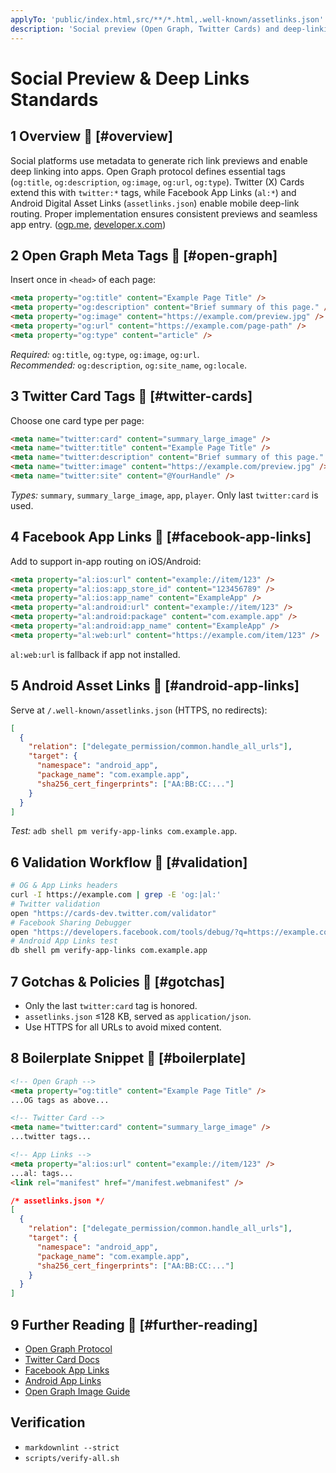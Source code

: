 ```yaml
---
applyTo: 'public/index.html,src/**/*.html,.well-known/assetlinks.json'
description: 'Social preview (Open Graph, Twitter Cards) and deep-linking (App Links) meta/configuration'
---
```


# Social Preview & Deep Links Standards

## 1 Overview 🔗 [#overview]

Social platforms use metadata to generate rich link previews and enable deep linking into apps. Open Graph
protocol defines essential tags (`og:title`, `og:description`, `og:image`, `og:url`, `og:type`). Twitter (X) Cards extend this with `twitter:*` tags, while Facebook App Links (`al:*`) and Android Digital Asset Links (`assetlinks.json`) enable mobile deep-link routing. Proper implementation ensures consistent previews and seamless app entry. ([ogp.me][1], [developer.x.com][2])

## 2 Open Graph Meta Tags 🔗 [#open-graph]

Insert once in `<head>` of each page:

```html
<meta property="og:title" content="Example Page Title" />
<meta property="og:description" content="Brief summary of this page." />
<meta property="og:image" content="https://example.com/preview.jpg" />
<meta property="og:url" content="https://example.com/page-path" />
<meta property="og:type" content="article" />
```

_Required:_ `og:title`, `og:type`, `og:image`, `og:url`.  
_Recommended:_ `og:description`, `og:site_name`, `og:locale`.

## 3 Twitter Card Tags 🔗 [#twitter-cards]

Choose one card type per page:

```html
<meta name="twitter:card" content="summary_large_image" />
<meta name="twitter:title" content="Example Page Title" />
<meta name="twitter:description" content="Brief summary of this page." />
<meta name="twitter:image" content="https://example.com/preview.jpg" />
<meta name="twitter:site" content="@YourHandle" />
```

_Types:_ `summary`, `summary_large_image`, `app`, `player`. Only last `twitter:card` is used.

## 4 Facebook App Links 🔗 [#facebook-app-links]

Add to support in-app routing on iOS/Android:

```html
<meta property="al:ios:url" content="example://item/123" />
<meta property="al:ios:app_store_id" content="123456789" />
<meta property="al:ios:app_name" content="ExampleApp" />
<meta property="al:android:url" content="example://item/123" />
<meta property="al:android:package" content="com.example.app" />
<meta property="al:android:app_name" content="ExampleApp" />
<meta property="al:web:url" content="https://example.com/item/123" />
```

`al:web:url` is fallback if app not installed.

## 5 Android Asset Links 🔗 [#android-app-links]

Serve at `/.well-known/assetlinks.json` (HTTPS, no redirects):

```json
[
  {
    "relation": ["delegate_permission/common.handle_all_urls"],
    "target": {
      "namespace": "android_app",
      "package_name": "com.example.app",
      "sha256_cert_fingerprints": ["AA:BB:CC:..."]
    }
  }
]
```

_Test:_ `adb shell pm verify-app-links com.example.app`.

## 6 Validation Workflow 🔗 [#validation]

```bash
# OG & App Links headers
curl -I https://example.com | grep -E 'og:|al:'
# Twitter validation
open "https://cards-dev.twitter.com/validator"
# Facebook Sharing Debugger
open "https://developers.facebook.com/tools/debug/?q=https://example.com"
# Android App Links test
db shell pm verify-app-links com.example.app
```

## 7 Gotchas & Policies 🔗 [#gotchas]

- Only the last `twitter:card` tag is honored.
- `assetlinks.json` ≤128 KB, served as `application/json`.
- Use HTTPS for all URLs to avoid mixed content.

## 8 Boilerplate Snippet 🔗 [#boilerplate]

```html
<!-- Open Graph -->
<meta property="og:title" content="Example Page Title" />
...OG tags as above...

<!-- Twitter Card -->
<meta name="twitter:card" content="summary_large_image" />
...twitter tags...

<!-- App Links -->
<meta property="al:ios:url" content="example://item/123" />
...al: tags...
<link rel="manifest" href="/manifest.webmanifest" />
```

```json
/* assetlinks.json */
[
  {
    "relation": ["delegate_permission/common.handle_all_urls"],
    "target": {
      "namespace": "android_app",
      "package_name": "com.example.app",
      "sha256_cert_fingerprints": ["AA:BB:CC:..."]
    }
  }
]
```

## 9 Further Reading 🔗 [#further-reading]

- [Open Graph Protocol][1]
- [Twitter Card Docs][2]
- [Facebook App Links][5]
- [Android App Links][6]
- [Open Graph Image Guide][3]

[1]: https://ogp.me/?utm_source=chatgpt.com
[2]: https://developer.x.com/en/docs/x-for-websites/cards/overview/abouts-cards
[3]: https://buffer.com/resources/social-media-image-sizes
[5]: https://developers.facebook.com/docs/applinks
[6]: https://developer.android.com/training/app-links/verify-android-applinks

## Verification

- `markdownlint --strict`
- `scripts/verify-all.sh`
